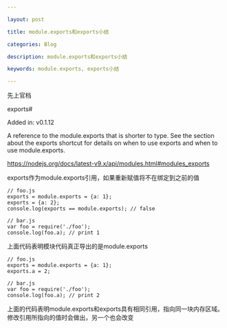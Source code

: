 ```yaml
---

layout: post

title: module.exports和exports小结

categories: Blog

description: module.exports和exports小结

keywords: module.exports, exports小结

---
```


先上官档

exports#

Added in: v0.1.12

A reference to the module.exports that is shorter to type. See the section about the exports shortcut for details on when to use exports and when to use module.exports.

https://nodejs.org/docs/latest-v9.x/api/modules.html#modules_exports

exports作为module.exports引用，如果重新赋值将不在绑定到之前的值

    // foo.js
    exports = module.exports = {a: 1};
    exports = {a: 2};
    console.log(exports == module.exports); // false

    // bar.js
    var foo = require('./foo');
    console.log(foo.a); // print 1

上面代码表明模块代码真正导出的是module.exports

    // foo.js
    exports = module.exports = {a: 1};
    exports.a = 2;

    // bar.js
    var foo = require('./foo');
    console.log(foo.a); // print 2

上面的代码表明module.exports和exports具有相同引用，指向同一块内存区域。修改引用所指向的值时会做出，另一个也会改变

